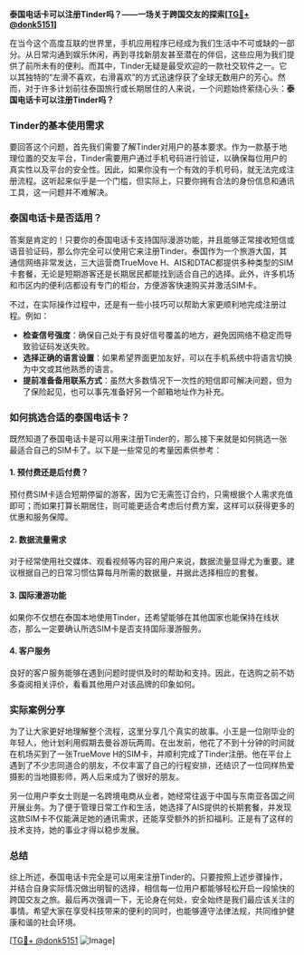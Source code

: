 **泰国电话卡可以注册Tinder吗？——一场关于跨国交友的探索[[TG💪+ @donk5151](https://t.me/s/donk5151)]**

在当今这个高度互联的世界里，手机应用程序已经成为我们生活中不可或缺的一部分。从日常沟通到娱乐休闲，再到寻找新朋友甚至潜在的伴侣，这些应用为我们提供了前所未有的便利。而其中，Tinder无疑是最受欢迎的一款社交软件之一。它以其独特的“左滑不喜欢，右滑喜欢”的方式迅速俘获了全球无数用户的芳心。然而，对于许多计划前往泰国旅行或长期居住的人来说，一个问题始终萦绕心头：**泰国电话卡可以注册Tinder吗？**

### Tinder的基本使用需求

要回答这个问题，首先我们需要了解Tinder对用户的基本要求。作为一款基于地理位置的交友平台，Tinder需要用户通过手机号码进行验证，以确保每位用户的真实性以及平台的安全性。因此，如果你没有一个有效的手机号码，就无法完成注册流程。这听起来似乎是一个门槛，但实际上，只要你拥有合法的身份信息和通讯工具，这一问题并不难解决。

### 泰国电话卡是否适用？

答案是肯定的！只要你的泰国电话卡支持国际漫游功能，并且能够正常接收短信或语音验证码，那么你完全可以使用它来注册Tinder。泰国作为一个旅游大国，其通信网络非常发达，三大运营商TrueMove H、AIS和DTAC都提供多种类型的SIM卡套餐，无论是短期游客还是长期居民都能找到适合自己的选择。此外，许多机场和市区内的便利店都设有专门的柜台，方便游客快速购买并激活SIM卡。

不过，在实际操作过程中，还是有一些小技巧可以帮助大家更顺利地完成注册过程。例如：

- **检查信号强度**：确保自己处于有良好信号覆盖的地方，避免因网络不稳定而导致验证码发送失败。
- **选择正确的语言设置**：如果希望界面更加友好，可以在手机系统中将语言切换为中文或其他熟悉的语言。
- **提前准备备用联系方式**：虽然大多数情况下一次性的短信即可解决问题，但为了保险起见，也可以事先准备好另一个邮箱地址作为补充。

### 如何挑选合适的泰国电话卡？

既然知道了泰国电话卡是可以用来注册Tinder的，那么接下来就是如何挑选一张最适合自己的SIM卡了。以下是一些常见的考量因素供参考：

#### 1. 预付费还是后付费？
预付费SIM卡适合短期停留的游客，因为它无需签订合约，只需根据个人需求充值即可；而如果打算长期居住，则可能更适合考虑后付费方案，这样可以获得更多的优惠和服务保障。

#### 2. 数据流量需求
对于经常使用社交媒体、观看视频等内容的用户来说，数据流量显得尤为重要。建议根据自己的日常习惯估算每月所需的数据量，并据此选择相应的套餐。

#### 3. 国际漫游功能
如果你不仅想在泰国本地使用Tinder，还希望能够在其他国家也能保持在线状态，那么一定要确认所选SIM卡是否支持国际漫游服务。

#### 4. 客户服务
良好的客户服务能够在遇到问题时提供及时的帮助和支持。因此，在选购之前不妨多查阅相关评价，看看其他用户对该品牌的印象如何。

### 实际案例分享

为了让大家更好地理解整个流程，这里分享几个真实的故事。小王是一位刚毕业的年轻人，他计划利用假期去曼谷游玩两周。在出发前，他花了不到十分钟的时间就在机场买到了一张TrueMove H的SIM卡，并顺利完成了Tinder注册。他在平台上遇到了不少志同道合的朋友，不仅丰富了自己的行程安排，还结识了一位同样热爱摄影的当地摄影师，两人后来成为了很好的朋友。

另一位用户李女士则是一名跨境电商从业者，她经常往返于中国与东南亚各国之间开展业务。为了便于管理日常工作和生活，她选择了AIS提供的长期套餐，并发现这款SIM卡不仅能满足她的通讯需求，还能享受额外的折扣福利。正是有了这样的技术支持，她的事业才得以稳步发展。

### 总结

综上所述，泰国电话卡完全是可以用来注册Tinder的。只要按照上述步骤操作，并结合自身实际情况做出明智的选择，相信每一位用户都能够轻松开启一段愉快的跨国交友之旅。最后再次强调一下，无论身在何处，安全始终是我们最应该关注的事情。希望大家在享受科技带来的便利的同时，也能够遵守法律法规，共同维护健康和谐的社会环境。

[[TG💪+ @donk5151](https://t.me/s/donk5151) ![Image](https://i.postimg.cc/rwNCRYN7/Snipaste-2025-04-30-17-27-05.png)]